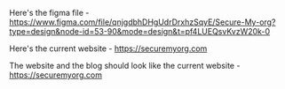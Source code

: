 Here's the figma file - https://www.figma.com/file/qnjgdbhDHgUdrDrxhzSqyE/Secure-My-org?type=design&node-id=53-90&mode=design&t=pf4LUEQsvKvzW20k-0



Here's the current website - https://securemyorg.com



The website and the blog should look like the current website - https://securemyorg.com
